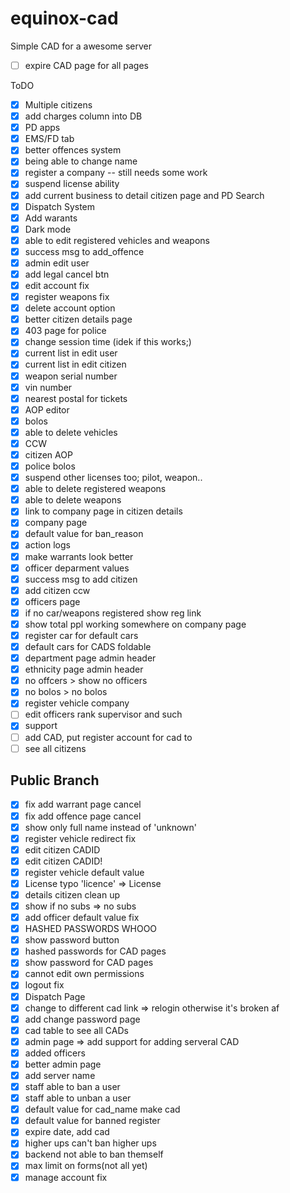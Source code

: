 # equinox-cad

Simple CAD for a awesome server

- [ ] expire CAD page for all pages

ToDO

- [x] Multiple citizens
- [x] add charges column into DB
- [x] PD apps
- [x] EMS/FD tab
- [x] better offences system
- [x] being able to change name
- [x] register a company -- still needs some work
- [x] suspend license ability
- [x] add current business to detail citizen page and PD Search
- [x] Dispatch System
- [x] Add warants
- [x] Dark mode
- [x] able to edit registered vehicles and weapons
- [x] success msg to add_offence
- [x] admin edit user
- [x] add legal cancel btn
- [x] edit account fix
- [x] register weapons fix
- [x] delete account option
- [x] better citizen details page
- [x] 403 page for police
- [x] change session time (idek if this works;)
- [x] current list in edit user
- [x] current list in edit citizen
- [x] weapon serial number
- [x] vin number
- [x] nearest postal for tickets
- [x] AOP editor
- [x] bolos
- [x] able to delete vehicles
- [x] CCW
- [x] citizen AOP
- [x] police bolos
- [x] suspend other licenses too; pilot, weapon..
- [x] able to delete registered weapons
- [x] able to delete weapons
- [x] link to company page in citizen details
- [x] company page
- [x] default value for ban_reason
- [x] action logs
- [x] make warrants look better
- [x] officer deparment values
- [x] success msg to add citizen
- [x] add citizen ccw
- [x] officers page
- [x] if no car/weapons registered show reg link
- [x] show total ppl working somewhere on company page
- [x] register car for default cars
- [x] default cars for CADS foldable
- [x] department page admin header
- [x] ethnicity page admin header
- [x] no offcers > show no officers
- [x] no bolos > no bolos
- [x] register vehicle company
- [ ] edit officers rank supervisor and such
- [x] support
- [ ] add CAD, put register account for cad to
- [ ] see all citizens

## Public Branch

- [x] fix add warrant page cancel
- [x] fix add offence page cancel
- [x] show only full name instead of 'unknown'
- [x] register vehicle redirect fix
- [x] edit citizen CADID
- [x] edit citizen CADID!
- [x] register vehicle default value
- [x] License typo 'licence' => License
- [x] details citizen clean up
- [x] show if no subs => no subs
- [x] add officer default value fix
- [x] HASHED PASSWORDS WHOOO
- [x] show password button
- [x] hashed passwords for CAD pages
- [x] show password for CAD pages
- [x] cannot edit own permissions
- [x] logout fix
- [x] Dispatch Page
- [x] change to different cad link => relogin otherwise it's broken af
- [x] add change password page
- [x] cad table to see all CADs
- [x] admin page => add support for adding serveral CAD
- [x] added officers
- [x] better admin page
- [x] add server name
- [x] staff able to ban a user
- [x] staff able to unban a user
- [x] default value for cad_name make cad
- [x] default value for banned register
- [x] expire date, add cad
- [x] higher ups can't ban higher ups
- [x] backend not able to ban themself
- [x] max limit on forms(not all yet)
- [x] manage account fix
